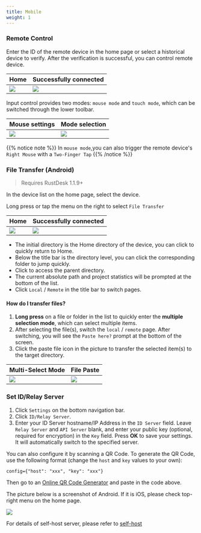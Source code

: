 ```yaml
---
title: Mobile
weight: 1
---
```


### Remote Control

Enter the ID of the remote device in the home page or select a historical device to verify.
After the verification is successful, you can control remote device.

| Home | Successfully connected |
| --------------- | -------------------------------------------------------- |
| ![](/docs/en/manual/mobile/images/connection_home_en.jpg?width=300px) | ![](/docs/en/manual/mobile/images/connection_en.jpg?width=300px) |

Input control provides two modes: `mouse mode` and `touch mode`, which can be switched through the lower toolbar.

| Mouse settings | Mode selection |
| --------------- | -------------------------------------------------------- |
| ![](/docs/en/manual/mobile/images/touch_mode_icon_en.png?width=300px) | ![](/docs/en/manual/mobile/images/touch_mode_en.jpg?width=300px) |

{{% notice note %}}
In `mouse mode`,you can also trigger the remote device's `Right Mouse` with a `Two-Finger Tap`
{{% /notice %}}

### File Transfer (Android)

> Requires RustDesk 1.1.9+

In the device list on the home page, select the device.

Long press or tap the menu on the right to select `File Transfer`

| Home | Successfully connected |
| --------------- | -------------------------------------------------------- |
| ![](/docs/en/manual/mobile/images/connection_home_file_en.jpg?width=300px) | ![](/docs/en/manual/mobile/images/file_connection_en.jpg?width=300px) |

- The initial directory is the Home directory of the device, you can click <i class="fas fa-home"></i> to quickly return to Home.
- Below the title bar is the directory level, you can click the corresponding folder to jump quickly.
- Click <i class="fas fa-arrow-up"></i> to access the parent directory.
- The current absolute path and project statistics will be prompted at the bottom of the list.
- Click `Local` / `Remote` in the title bar to switch pages.

#### How do I transfer files?

1. **Long press** on a file or folder in the list to quickly enter the **multiple selection mode**, which can select multiple items.
2. After selecting the file(s), switch the `local` / `remote` page. After switching, you will see the `Paste here?` prompt at the bottom of the screen.
3. Click the paste file icon in the picture to transfer the selected item(s) to the target directory.

| Multi-Select Mode | File Paste |
| --------------- | -------------------------------------------------------- |
| ![](/docs/en/manual/mobile/images/file_multi_select_en.jpg?width=300px) | ![](/docs/en/manual/mobile/images/file_copy_en.jpg?width=300px) |

### Set ID/Relay Server

1. Click `Settings` on the bottom navigation bar.
2. Click `ID/Relay Server`.
3. Enter your ID Server hostname/IP Address in the `ID Server` field. Leave `Relay Server` and `API Server` blank, and enter your public key (optional, required for encryption) in the `Key` field. Press **OK** to save your settings. It will automatically switch to the specified server.

You can also configure it by scanning a QR Code. To generate the QR Code, use the following format (change the `host` and `key` values to your own):

```nolang
config={"host": "xxx", "key": "xxx"}
```

Then go to an [Online QR Code Generator](https://www.qr-code-generator.com/) and paste in the code above.

The picture below is a screenshot of Android. If it is iOS, please check top-right menu on the home page.

![](/docs/en/manual/mobile/images/id_setting_en.jpg?width=300px)

For details of self-host server, please refer to [self-host](/docs/en/self-host/)
